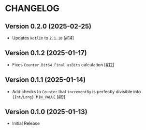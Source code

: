 # CHANGELOG

## Version 0.2.0 (2025-02-25)
 - Updates `kotlin` to `2.1.10` [[#14]][14]

## Version 0.1.2 (2025-01-17)
 - Fixes `Counter.Bit64.Final.asBits` calculation [[#12]][12]

## Version 0.1.1 (2025-01-14)
 - Add checks to `Counter` that `incrementBy` is perfectly divisible into `{Int/Long}.MIN_VALUE` [[#9]][9]

## Version 0.1.0 (2025-01-13)
 - Initial Release

[9]: https://github.com/KotlinCrypto/bitops/pull/9
[12]: https://github.com/KotlinCrypto/bitops/pull/12
[14]: https://github.com/KotlinCrypto/bitops/pull/14
